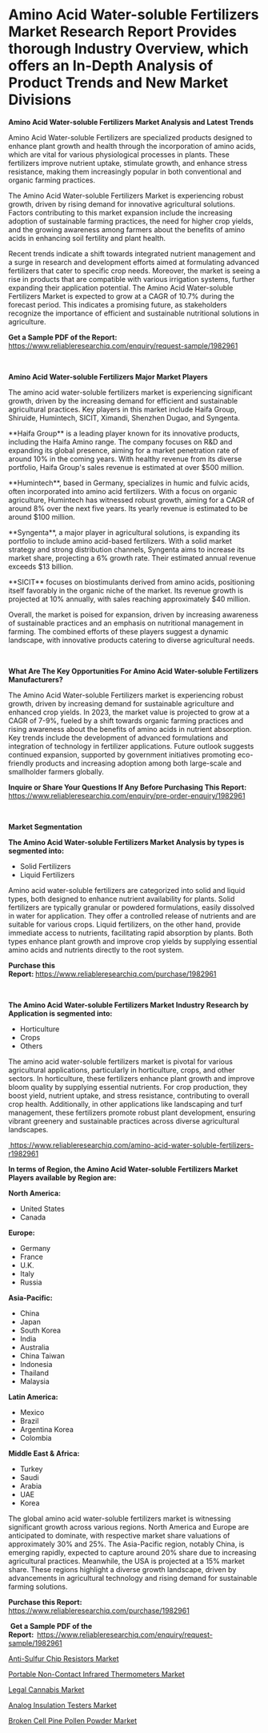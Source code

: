<p><h1>Amino Acid Water-soluble Fertilizers Market Research Report Provides thorough Industry Overview, which offers an In-Depth Analysis of Product Trends and New Market Divisions</h1></p><p><strong>Amino Acid Water-soluble Fertilizers Market Analysis and Latest Trends</strong></p>
<p><p>Amino Acid Water-soluble Fertilizers are specialized products designed to enhance plant growth and health through the incorporation of amino acids, which are vital for various physiological processes in plants. These fertilizers improve nutrient uptake, stimulate growth, and enhance stress resistance, making them increasingly popular in both conventional and organic farming practices. </p><p>The Amino Acid Water-soluble Fertilizers Market is experiencing robust growth, driven by rising demand for innovative agricultural solutions. Factors contributing to this market expansion include the increasing adoption of sustainable farming practices, the need for higher crop yields, and the growing awareness among farmers about the benefits of amino acids in enhancing soil fertility and plant health. </p><p>Recent trends indicate a shift towards integrated nutrient management and a surge in research and development efforts aimed at formulating advanced fertilizers that cater to specific crop needs. Moreover, the market is seeing a rise in products that are compatible with various irrigation systems, further expanding their application potential. The Amino Acid Water-soluble Fertilizers Market is expected to grow at a CAGR of 10.7% during the forecast period. This indicates a promising future, as stakeholders recognize the importance of efficient and sustainable nutritional solutions in agriculture.</p></p>
<p><strong>Get a Sample PDF of the Report:&nbsp;</strong> <a href="https://www.reliableresearchiq.com/enquiry/request-sample/1982961?utm_campaign=1137&utm_medium=2&utm_source=Github&utm_content=ia&utm_term=01112024&utm_id=amino-acid-water-soluble-fertilizers">https://www.reliableresearchiq.com/enquiry/request-sample/1982961</a></p>
<p>&nbsp;</p>
<p><strong>Amino Acid Water-soluble Fertilizers Major Market Players</strong></p>
<p><p>The amino acid water-soluble fertilizers market is experiencing significant growth, driven by the increasing demand for efficient and sustainable agricultural practices. Key players in this market include Haifa Group, Shiruide, Humintech, SICIT, Ximandi, Shenzhen Dugao, and Syngenta.</p><p>**Haifa Group** is a leading player known for its innovative products, including the Haifa Amino range. The company focuses on R&D and expanding its global presence, aiming for a market penetration rate of around 10% in the coming years. With healthy revenue from its diverse portfolio, Haifa Group's sales revenue is estimated at over $500 million.</p><p>**Humintech**, based in Germany, specializes in humic and fulvic acids, often incorporated into amino acid fertilizers. With a focus on organic agriculture, Humintech has witnessed robust growth, aiming for a CAGR of around 8% over the next five years. Its yearly revenue is estimated to be around $100 million.</p><p>**Syngenta**, a major player in agricultural solutions, is expanding its portfolio to include amino acid-based fertilizers. With a solid market strategy and strong distribution channels, Syngenta aims to increase its market share, projecting a 6% growth rate. Their estimated annual revenue exceeds $13 billion.</p><p>**SICIT** focuses on biostimulants derived from amino acids, positioning itself favorably in the organic niche of the market. Its revenue growth is projected at 10% annually, with sales reaching approximately $40 million.</p><p>Overall, the market is poised for expansion, driven by increasing awareness of sustainable practices and an emphasis on nutritional management in farming. The combined efforts of these players suggest a dynamic landscape, with innovative products catering to diverse agricultural needs.</p></p>
<p>&nbsp;</p>
<p><strong>What Are The Key Opportunities For Amino Acid Water-soluble Fertilizers Manufacturers?</strong></p>
<p><p>The Amino Acid Water-soluble Fertilizers market is experiencing robust growth, driven by increasing demand for sustainable agriculture and enhanced crop yields. In 2023, the market value is projected to grow at a CAGR of 7-9%, fueled by a shift towards organic farming practices and rising awareness about the benefits of amino acids in nutrient absorption. Key trends include the development of advanced formulations and integration of technology in fertilizer applications. Future outlook suggests continued expansion, supported by government initiatives promoting eco-friendly products and increasing adoption among both large-scale and smallholder farmers globally.</p></p>
<p><strong>Inquire or Share Your Questions If Any Before Purchasing This Report:</strong> <a href="https://www.reliableresearchiq.com/enquiry/pre-order-enquiry/1982961?utm_campaign=1137&utm_medium=2&utm_source=Github&utm_content=ia&utm_term=01112024&utm_id=amino-acid-water-soluble-fertilizers">https://www.reliableresearchiq.com/enquiry/pre-order-enquiry/1982961</a></p>
<p>&nbsp;</p>
<p><strong>Market Segmentation</strong></p>
<p><strong>The Amino Acid Water-soluble Fertilizers Market Analysis by types is segmented into:</strong></p>
<p><ul><li>Solid Fertilizers</li><li>Liquid Fertilizers</li></ul></p>
<p><p>Amino acid water-soluble fertilizers are categorized into solid and liquid types, both designed to enhance nutrient availability for plants. Solid fertilizers are typically granular or powdered formulations, easily dissolved in water for application. They offer a controlled release of nutrients and are suitable for various crops. Liquid fertilizers, on the other hand, provide immediate access to nutrients, facilitating rapid absorption by plants. Both types enhance plant growth and improve crop yields by supplying essential amino acids and nutrients directly to the root system.</p></p>
<p><strong>Purchase this Report:&nbsp;</strong><a href="https://www.reliableresearchiq.com/purchase/1982961?utm_campaign=1137&utm_medium=2&utm_source=Github&utm_content=ia&utm_term=01112024&utm_id=amino-acid-water-soluble-fertilizers">https://www.reliableresearchiq.com/purchase/1982961</a></p>
<p>&nbsp;</p>
<p><strong>The Amino Acid Water-soluble Fertilizers Market Industry Research by Application is segmented into:</strong></p>
<p><ul><li>Horticulture</li><li>Crops</li><li>Others</li></ul></p>
<p><p>The amino acid water-soluble fertilizers market is pivotal for various agricultural applications, particularly in horticulture, crops, and other sectors. In horticulture, these fertilizers enhance plant growth and improve bloom quality by supplying essential nutrients. For crop production, they boost yield, nutrient uptake, and stress resistance, contributing to overall crop health. Additionally, in other applications like landscaping and turf management, these fertilizers promote robust plant development, ensuring vibrant greenery and sustainable practices across diverse agricultural landscapes.</p></p>
<p><a href="https://www.reliableresearchiq.com/amino-acid-water-soluble-fertilizers-r1982961?utm_campaign=1137&utm_medium=2&utm_source=Github&utm_content=ia&utm_term=01112024&utm_id=amino-acid-water-soluble-fertilizers">&nbsp;https://www.reliableresearchiq.com/amino-acid-water-soluble-fertilizers-r1982961</a></p>
<p><strong>In terms of Region, the Amino Acid Water-soluble Fertilizers Market Players available by Region are:</strong></p>
<p>
    <p> <strong> North America: </strong>
        <ul>
            <li>United States</li>
            <li>Canada</li>
        </ul>
        </p> 
    <p> <strong> Europe: </strong>
        <ul>
            <li>Germany</li>
            <li>France</li>
            <li>U.K.</li>
            <li>Italy</li>
            <li>Russia</li>
        </ul>
        </p> 
    <p> <strong> Asia-Pacific: </strong>
        <ul>
            <li>China</li>
            <li>Japan</li>
            <li>South Korea</li>
            <li>India</li>
            <li>Australia</li>
            <li>China Taiwan</li>
            <li>Indonesia</li>
            <li>Thailand</li>
            <li>Malaysia</li>
        </ul>
        </p> 
    <p> <strong> Latin America: </strong>
        <ul>
            <li>Mexico</li>
            <li>Brazil</li>
            <li>Argentina Korea</li>
            <li>Colombia</li>
        </ul>
        </p> 
    <p> <strong> Middle East & Africa: </strong>
        <ul>
            <li>Turkey</li>
            <li>Saudi</li>
            <li>Arabia</li>
            <li>UAE</li>
            <li>Korea</li>
        </ul>
    </p>
    </p>
<p><p>The global amino acid water-soluble fertilizers market is witnessing significant growth across various regions. North America and Europe are anticipated to dominate, with respective market share valuations of approximately 30% and 25%. The Asia-Pacific region, notably China, is emerging rapidly, expected to capture around 20% share due to increasing agricultural practices. Meanwhile, the USA is projected at a 15% market share. These regions highlight a diverse growth landscape, driven by advancements in agricultural technology and rising demand for sustainable farming solutions.</p></p>
<p><strong>Purchase this Report: </strong><a href="https://www.reliableresearchiq.com/purchase/1982961?utm_campaign=1137&utm_medium=2&utm_source=Github&utm_content=ia&utm_term=01112024&utm_id=amino-acid-water-soluble-fertilizers">https://www.reliableresearchiq.com/purchase/1982961</a></p>
<p>&nbsp;<strong>Get a Sample PDF of the Report:&nbsp;&nbsp;</strong><a href="https://www.reliableresearchiq.com/enquiry/request-sample/1982961?utm_campaign=1137&utm_medium=2&utm_source=Github&utm_content=ia&utm_term=01112024&utm_id=amino-acid-water-soluble-fertilizers">https://www.reliableresearchiq.com/enquiry/request-sample/1982961</a></p>
<p><strong></strong></p>
<p><p><a href="https://www.linkedin.com/pulse/anti-sulfur-chip-resistors-market-industry-landscape-growth-whaoc?utm_campaign=1137&utm_medium=2&utm_source=Github&utm_content=ia&utm_term=01112024&utm_id=amino-acid-water-soluble-fertilizers">Anti-Sulfur Chip Resistors Market</a></p><p><a href="https://issuu.com/reportprime-2/docs/portable-non-contact-infrared-therm_1cf8981840f8fc?utm_campaign=1137&utm_medium=2&utm_source=Github&utm_content=ia&utm_term=01112024&utm_id=amino-acid-water-soluble-fertilizers">Portable Non-Contact Infrared Thermometers Market</a></p><p><a href="https://github.com/kyleetroxilbu/Market-Research-Report-List-1/blob/main/legal-cannabis-market.md?utm_campaign=1137&utm_medium=2&utm_source=Github&utm_content=ia&utm_term=01112024&utm_id=amino-acid-water-soluble-fertilizers">Legal Cannabis Market</a></p><p><a href="https://issuu.com/reportprime-2/docs/analog-insulation-testers-market-si_707ca0faa8ef31?utm_campaign=1137&utm_medium=2&utm_source=Github&utm_content=ia&utm_term=01112024&utm_id=amino-acid-water-soluble-fertilizers">Analog Insulation Testers Market</a></p><p><a href="https://github.com/whitbyuhringenn/Market-Research-Report-List-1/blob/main/broken-cell-pine-pollen-powder-market.md?utm_campaign=1137&utm_medium=2&utm_source=Github&utm_content=ia&utm_term=01112024&utm_id=amino-acid-water-soluble-fertilizers">Broken Cell Pine Pollen Powder Market</a></p></p>